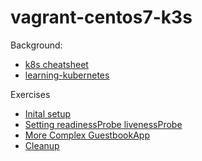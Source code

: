 # vagrant-centos7-k3s

Background:
* [k8s cheatsheet](https://kubernetes.io/docs/reference/kubectl/cheatsheet/)
* [learning-kubernetes](https://www.linkedin.com/learning/learning-kubernetes)


Exercises

* [Inital setup](docs/setupNewVM.yml)
* [Setting readinessProbe livenessProbe](docs/readinessProbe_livenessProbe.md)
* [More Complex GuestbookApp](docs/moreComplexGuestbookApp.md)
* [Cleanup](docs/cleanup.md)
